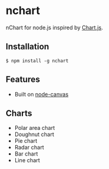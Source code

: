 nchart
==========

nChart for node.js inspired by [Chart.js][].

## Installation

    $ npm install -g nchart

## Features

  * Built on [node-canvas][]

## Charts

  * Polar area chart
  * Doughnut chart
  * Pie chart
  * Radar chart
  * Bar chart
  * Line chart
  

[Chart.js]: http://www.chartjs.org/
[node-canvas]: https://github.com/LearnBoost/node-canvas
